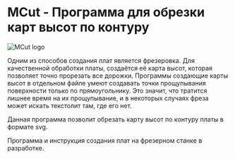 # MCut - Программа для обрезки карт высот по контуру
![MCut logo](https://github.com/user-attachments/assets/5285a188-b1d1-46d5-8ebc-f288247cd6a4)



Одним из способов создания плат является фрезеровка. Для качественной обработки платы, создаётся её карта высот, которая позволяет точно прорезать все дорожки. Программы создающие карты высот в отдельном файле умеют создавать точки прощупывания поверхности только по прямоугольнику. Это значит, что тратится лишнее время на их прощупывание, и в некоторых случаях фреза может искать текстолит там, где его нет.

Данная программа позволит обрезать карту высот по контуру платы в формате svg.

Программа и инструкция создания плат на фрезерном станке в разработке.
